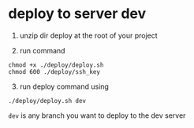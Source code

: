 # deploy to server dev
1. unzip dir deploy at the root of your project
  
2. run command 
```
chmod +x ./deploy/deploy.sh
chmod 600 ./deploy/ssh_key
```

3. run deploy command using
```
./deploy/deploy.sh dev
```
```dev``` is any branch you want to deploy to the dev server
